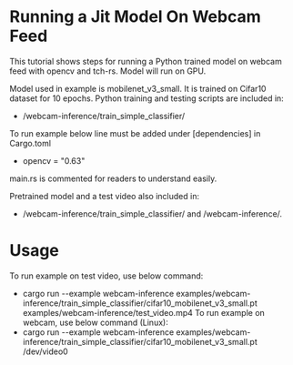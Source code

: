 # Running a Jit Model On Webcam Feed
This tutorial shows steps for running a Python trained model on webcam feed with opencv and tch-rs. Model will run on GPU.

Model used in example is mobilenet_v3_small. It is trained on Cifar10 dataset for 10 epochs. Python training and testing scripts are included in: 
* /webcam-inference/train_simple_classifier/

To run example below line must be added under [dependencies] in Cargo.toml
* opencv = "0.63" 

main.rs is commented for readers to understand easily.

Pretrained model and a test video also included in: 

* /webcam-inference/train_simple_classifier/ and /webcam-inference/.

# Usage
To run example on test video, use below command:
* cargo run --example webcam-inference examples/webcam-inference/train_simple_classifier/cifar10_mobilenet_v3_small.pt examples/webcam-inference/test_video.mp4
To run example on webcam, use below command (Linux):
* cargo run --example webcam-inference examples/webcam-inference/train_simple_classifier/cifar10_mobilenet_v3_small.pt /dev/video0
